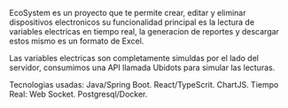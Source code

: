 EcoSystem es un proyecto que te permite crear, editar y eliminar dispositivos electronicos
su funcionalidad principal es la lectura de variables electricas en tiempo real, la generacion de reportes
y descargar estos mismo es un formato de Excel.

Las variables electricas son completamente simuldas por el lado del servidor, consumimos
una API llamada Ubidots para simular las lecturas.

Tecnologias usadas:
Java/Spring Boot.
React/TypeScrit.
ChartJS.
Tiempo Real: Web Socket.
Postgresql/Docker.
